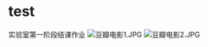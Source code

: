 # test
实验室第一阶段结课作业
![豆瓣电影1.JPG](http://upload-images.jianshu.io/upload_images/6403520-1615dfe5ca175745.JPG?imageMogr2/auto-orient/strip%7CimageView2/2/w/1240)
![豆瓣电影2.JPG](http://upload-images.jianshu.io/upload_images/6403520-898a3cf5183886ec.JPG?imageMogr2/auto-orient/strip%7CimageView2/2/w/1240)
